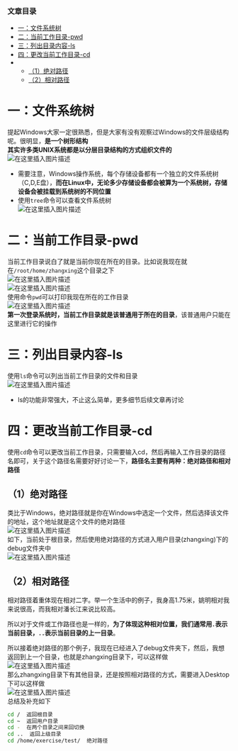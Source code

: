  

### 文章目录

- [一：文件系统树](#_2)
- [二：当前工作目录-pwd](#pwd_11)
- [三：列出目录内容-ls](#ls_19)
- [四：更改当前工作目录-cd](#cd_25)
- - [（1）绝对路径](#1_28)
  - [（2）相对路径](#2_33)

# 一：文件系统树

提起Windows大家一定很熟悉，但是大家有没有观察过Windows的文件层级结构呢。很明显，**是一个树形结构**  
**其实许多类UNIX系统都是以分层目录结构的方式组织文件的**  
![在这里插入图片描述](https://ziquyun.com/main/csdn/img?url=https%3A%2F%2Fimg-blog.csdnimg.cn%2F20210304134503585.png%3Fx-oss-process%3Dimage%2Fwatermark%2Ctype_ZmFuZ3poZW5naGVpdGk%2Cshadow_10%2Ctext_aHR0cHM6Ly9ibG9nLmNzZG4ubmV0L3FxXzM5MTgzMDM0%2Csize_16%2Ccolor_FFFFFF%2Ct_70&rfUrl=https%3A%2F%2Fzhangxing-tech.blog.csdn.net%2Farticle%2Fdetails%2F114366502)

- 需要注意，Windows操作系统，每个存储设备都有一个独立的文件系统树（C,D,E盘），**而在Linux中，无论多少存储设备都会被算为一个系统树，存储设备会被挂载到系统树的不同位置**
- 使用`tree`命令可以查看文件系统树  
  ![在这里插入图片描述](https://ziquyun.com/main/csdn/img?url=https%3A%2F%2Fimg-blog.csdnimg.cn%2F20210304134726812.png%3Fx-oss-process%3Dimage%2Fwatermark%2Ctype_ZmFuZ3poZW5naGVpdGk%2Cshadow_10%2Ctext_aHR0cHM6Ly9ibG9nLmNzZG4ubmV0L3FxXzM5MTgzMDM0%2Csize_16%2Ccolor_FFFFFF%2Ct_70&rfUrl=https%3A%2F%2Fzhangxing-tech.blog.csdn.net%2Farticle%2Fdetails%2F114366502)

# 二：当前工作目录-pwd

当前工作目录说白了就是当前你现在所在的目录。比如说我现在就在`/root/home/zhangxing`这个目录之下  
![在这里插入图片描述](https://ziquyun.com/main/csdn/img?url=https%3A%2F%2Fimg-blog.csdnimg.cn%2F20210304135304320.png&rfUrl=https%3A%2F%2Fzhangxing-tech.blog.csdn.net%2Farticle%2Fdetails%2F114366502)  
![在这里插入图片描述](https://ziquyun.com/main/csdn/img?url=https%3A%2F%2Fimg-blog.csdnimg.cn%2F20210304135348302.png%3Fx-oss-process%3Dimage%2Fwatermark%2Ctype_ZmFuZ3poZW5naGVpdGk%2Cshadow_10%2Ctext_aHR0cHM6Ly9ibG9nLmNzZG4ubmV0L3FxXzM5MTgzMDM0%2Csize_16%2Ccolor_FFFFFF%2Ct_70&rfUrl=https%3A%2F%2Fzhangxing-tech.blog.csdn.net%2Farticle%2Fdetails%2F114366502)  
使用命令`pwd`可以打印我现在所在的工作目录  
![在这里插入图片描述](https://ziquyun.com/main/csdn/img?url=https%3A%2F%2Fimg-blog.csdnimg.cn%2F20210304135437570.png&rfUrl=https%3A%2F%2Fzhangxing-tech.blog.csdn.net%2Farticle%2Fdetails%2F114366502)  
**第一次登录系统时，当前工作目录就是该普通用于所在的目录**，该普通用户只能在这里进行它的操作

# 三：列出目录内容-ls

使用`ls`命令可以列出当前工作目录的文件和目录  
![在这里插入图片描述](https://ziquyun.com/main/csdn/img?url=https%3A%2F%2Fimg-blog.csdnimg.cn%2F2021030413562692.png%3Fx-oss-process%3Dimage%2Fwatermark%2Ctype_ZmFuZ3poZW5naGVpdGk%2Cshadow_10%2Ctext_aHR0cHM6Ly9ibG9nLmNzZG4ubmV0L3FxXzM5MTgzMDM0%2Csize_16%2Ccolor_FFFFFF%2Ct_70&rfUrl=https%3A%2F%2Fzhangxing-tech.blog.csdn.net%2Farticle%2Fdetails%2F114366502)

- ls的功能非常强大，不止这么简单，更多细节后续文章再讨论

# 四：更改当前工作目录-cd

使用`cd`命令可以更改当前工作目录，只需要输入cd，然后再输入工作目录的路径名即可，关于这个路径名需要好好讨论一下，**路径名主要有两种：绝对路径和相对路径**

## （1）绝对路径

类比于Windows，绝对路径就是你在Windows中选定一个文件，然后选择该文件的地址，这个地址就是这个文件的绝对路径  
![在这里插入图片描述](https://ziquyun.com/main/csdn/img?url=https%3A%2F%2Fimg-blog.csdnimg.cn%2F20210304140223397.png%3Fx-oss-process%3Dimage%2Fwatermark%2Ctype_ZmFuZ3poZW5naGVpdGk%2Cshadow_10%2Ctext_aHR0cHM6Ly9ibG9nLmNzZG4ubmV0L3FxXzM5MTgzMDM0%2Csize_16%2Ccolor_FFFFFF%2Ct_70&rfUrl=https%3A%2F%2Fzhangxing-tech.blog.csdn.net%2Farticle%2Fdetails%2F114366502)  
如下，当前处于根目录，然后使用绝对路径的方式进入用户目录\(zhangxing\)下的debug文件夹中  
![在这里插入图片描述](https://ziquyun.com/main/csdn/img?url=https%3A%2F%2Fimg-blog.csdnimg.cn%2F20210304140759871.png%3Fx-oss-process%3Dimage%2Fwatermark%2Ctype_ZmFuZ3poZW5naGVpdGk%2Cshadow_10%2Ctext_aHR0cHM6Ly9ibG9nLmNzZG4ubmV0L3FxXzM5MTgzMDM0%2Csize_16%2Ccolor_FFFFFF%2Ct_70&rfUrl=https%3A%2F%2Fzhangxing-tech.blog.csdn.net%2Farticle%2Fdetails%2F114366502)

## （2）相对路径

相对路径着重体现在相对二字。举一个生活中的例子，我身高1.75米，姚明相对我来说很高，而我相对潘长江来说比较高。

所以对于文件或工作路径也是一样的，**为了体现这种相对位置，我们通常用`.`表示当前目录，`..`表示当前目录的上一目录**。

所以接着绝对路径的那个例子，我现在已经进入了debug文件夹下，然后，我想返回到上一个目录，也就是zhangxing目录下，可以这样做  
![在这里插入图片描述](https://ziquyun.com/main/csdn/img?url=https%3A%2F%2Fimg-blog.csdnimg.cn%2F20210304141434909.png%3Fx-oss-process%3Dimage%2Fwatermark%2Ctype_ZmFuZ3poZW5naGVpdGk%2Cshadow_10%2Ctext_aHR0cHM6Ly9ibG9nLmNzZG4ubmV0L3FxXzM5MTgzMDM0%2Csize_16%2Ccolor_FFFFFF%2Ct_70&rfUrl=https%3A%2F%2Fzhangxing-tech.blog.csdn.net%2Farticle%2Fdetails%2F114366502)  
那么zhangxing目录下有其他目录，还是按照相对路径的方式，需要进入Desktop下可以这样做  
![在这里插入图片描述](https://ziquyun.com/main/csdn/img?url=https%3A%2F%2Fimg-blog.csdnimg.cn%2F20210304141541770.png%3Fx-oss-process%3Dimage%2Fwatermark%2Ctype_ZmFuZ3poZW5naGVpdGk%2Cshadow_10%2Ctext_aHR0cHM6Ly9ibG9nLmNzZG4ubmV0L3FxXzM5MTgzMDM0%2Csize_16%2Ccolor_FFFFFF%2Ct_70&rfUrl=https%3A%2F%2Fzhangxing-tech.blog.csdn.net%2Farticle%2Fdetails%2F114366502)  
总结及补充如下

```bash
cd /  返回根目录
cd ~  返回用户目录
cd -  在两个目录之间来回切换
cd ..  返回上级目录
cd /home/exercise/test/  绝对路径
```